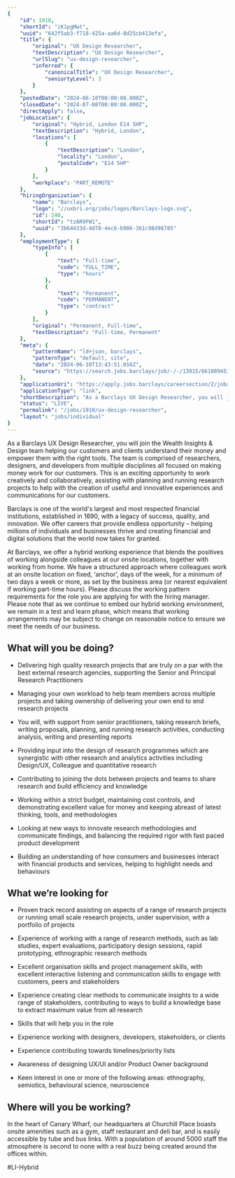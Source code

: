 ```yaml
---
{
	"id": 1910,
	"shortId": "iK1pgMwt",
	"uuid": "642f5ab3-f718-425a-aa6d-8d25cb413efa",
	"title": {
		"original": "UX Design Researcher",
		"textDescription": "UX Design Researcher",
		"urlSlug": "ux-design-researcher",
		"inferred": {
			"canonicalTitle": "UX Design Researcher",
			"seniortyLevel": 3
		}
	},
	"postedDate": "2024-06-10T00:00:00.000Z",
	"closedDate": "2024-07-08T00:00:00.000Z",
	"directApply": false,
	"jobLocation": {
		"original": "Hybrid, London E14 5HP",
		"textDescription": "Hybrid, London",
		"locations": [
			{
				"textDescription": "London",
				"locality": "London",
				"postalCode": "E14 5HP"
			}
		],
		"workplace": "PART_REMOTE"
	},
	"hiringOrganization": {
		"name": "Barclays",
		"logo": "//uxbri.org/jobs/logos/Barclays-logo.svg",
		"id": 240,
		"shortId": "tzAR9FW1",
		"uuid": "3b64433d-4d78-4ec6-b906-361c98d98785"
	},
	"employmentType": {
		"typeInfo": [
			{
				"text": "Full-time",
				"code": "FULL_TIME",
				"type": "hours"
			},
			{
				"text": "Permanent",
				"code": "PERMANENT",
				"type": "contract"
			}
		],
		"original": "Permanent, Full-time",
		"textDescription": "Full-time, Permanent"
	},
	"meta": {
		"patternName": "ld+json, barclays",
		"patternType": "default, site",
		"date": "2024-06-10T13:43:51.016Z",
		"source": "https://search.jobs.barclays/job/-/-/13015/66108945344?src=JB-12160&utm_source=Indeed&utm_medium=organic&utm_campaign=Indeed"
	},
	"applicationUri": "https://apply.jobs.barclays/careersection/2/jobapply.ftl?lang=en-GB&searchExpanded=true&job=90390324&utm_campaign=Indeed&utm_medium=organic&utm_source=Indeed&src=JB-12160",
	"applicationType": "link",
	"shortDescription": "As a Barclays UX Design Researcher, you will join the Wealth Insights Design team helping our customers and clients understand their money and empower them with the right tools. The team is",
	"status": "LIVE",
	"permalink": "/jobs/1910/ux-design-researcher",
	"layout": "jobs/individual"
}
---
```

<p>As a Barclays UX Design Researcher, you will join the Wealth Insights &amp; Design team helping our customers and clients understand their money and empower them with the right tools. The team is comprised of researchers, designers, and developers from multiple disciplines all focused on making money work for our customers. This is an exciting opportunity to work creatively and collaboratively, assisting with planning and running research projects to help with the creation of useful and innovative experiences and communications for our customers.</p><p>Barclays is one of the world's largest and most respected financial institutions, established in 1690, with a legacy of success, quality, and innovation. We offer careers that provide endless opportunity – helping millions of individuals and businesses thrive and creating financial and digital solutions that the world now takes for granted.</p><p>At Barclays, we offer a hybrid working experience that blends the positives of working alongside colleagues at our onsite locations, together with working from home. We have a structured approach where colleagues work at an onsite location on fixed, ‘anchor’, days of the week, for a minimum of two days a week or more, as set by the business area (or nearest equivalent if working part-time hours). Please discuss the working pattern requirements for the role you are applying for with the hiring manager. Please note that as we continue to embed our hybrid working environment, we remain in a test and learn phase, which means that working arrangements may be subject to change on reasonable notice to ensure we meet the needs of our business.</p><h2><strong>What will you be doing?</strong></h2><ul><li><p>Delivering high quality research projects that are truly on a par with the best external research agencies, supporting the Senior and Principal Research Practitioners</p></li><li><p>Managing your own workload to help team members across multiple projects and taking ownership of delivering your own end to end research projects</p></li><li><p>You will, with support from senior practitioners, taking research briefs, writing proposals, planning, and running research activities, conducting analysis, writing and presenting reports</p></li><li><p>Providing input into the design of research programmes which are synergistic with other research and analytics activities including Design/UX, Colleague and quantitative research</p></li><li><p>Contributing to joining the dots between projects and teams to share research and build efficiency and knowledge</p></li><li><p>Working within a strict budget, maintaining cost controls, and demonstrating excellent value for money and keeping abreast of latest thinking, tools, and methodologies</p></li><li><p>Looking at new ways to innovate research methodologies and communicate findings, and balancing the required rigor with fast paced product development</p></li><li><p>Building an understanding of how consumers and businesses interact with financial products and services, helping to highlight needs and behaviours</p></li></ul><h2>What we’re looking for</h2><ul><li><p>Proven track record assisting on aspects of a range of research projects or running small scale research projects, under supervision, with a portfolio of projects</p></li><li><p>Experience of working with a range of research methods, such as lab studies, expert evaluations, participatory design sessions, rapid prototyping, ethnographic research methods</p></li><li><p>Excellent organisation skills and project management skills, with excellent interactive listening and communication skills to engage with customers, peers and stakeholders</p></li><li><p>Experience creating clear methods to communicate insights to a wide range of stakeholders, contributing to ways to build a knowledge base to extract maximum value from all research</p></li><li><p>Skills that will help you in the role</p></li><li><p>Experience working with designers, developers, stakeholders, or clients</p></li><li><p>Experience contributing towards timelines/priority lists</p></li><li><p>Awareness of designing UX/UI and/or Product Owner background</p></li><li><p>Keen interest in one or more of the following areas: ethnography, semiotics, behavioural science, neuroscience</p></li></ul><h2>Where will you be working?</h2><p>In the heart of Canary Wharf, our headquarters at Churchill Place boasts onsite amenities such as a gym, staff restaurant and deli bar, and is easily accessible by tube and bus links. With a population of around 5000 staff the atmosphere is second to none with a real buzz being created around the offices within.</p><p>#LI-Hybrid&nbsp;</p>
